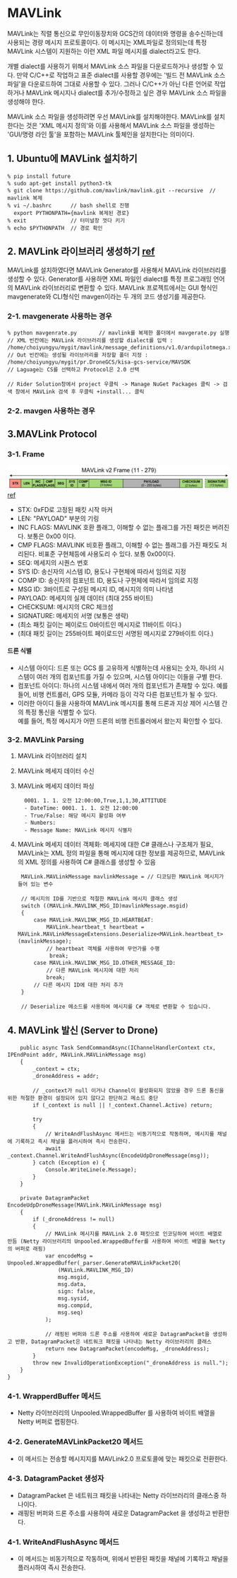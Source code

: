 # MAVLink

MAVLink는 직렬 통신으로 무인이동장치와 GCS간의 데이터와 명령을 송수신하는데 사용되는 경량 메시지 프로토콜이다. 이 메시지는 XML파일로 정의되는데 특정 MAVLink 시스템이 지원하는 이런 XML 파일 메시지를 dialect라고도 한다.

개별 dialect를 사용하기 위해서 MAVLink 소스 파일을 다운로드하거나 생성할 수 있다. 만약 C/C++로 작업하고 표준 dialect를 사용할 경우에는 '빌드 전 MAVLink 소스 파일'을 다운로드하여 그대로 사용할 수 있다. 그러나 C/C++가 아닌 다른 언어로 작업하거나 MAVLink 메시지나 dialect를 추가/수정하고 싶은 경우 MAVLink 소스 파일을 생성해야 한다. 

MAVLink 소스 파일을 생성하려면 우선 MAVLink를 설치해야한다. MAVLink를 설치한다는 것은 'XML 메시지 정의'와 이를 사용해서 MAVLink 소스 파일을 생성하는 'GUI/명령 라인 툴'을 포함하는 MAVLink 툴체인을 설치한다는 의미이다.

## 1. Ubuntu에 MAVLink 설치하기

    % pip install future
    % sudo apt-get install python3-tk
    % git clone https://github.com/mavlink/mavlink.git --recursive  // mavlink 복제
    % vi ~/.bashrc      // bash shell로 진행
      export PYTHONPATH={mavlink 복제된 경로}
    % exit              // 터미널창 껏다 키기
    % echo $PYTHONPATH  // 경로 확인

## 2. MAVLink 라이브러리 생성하기 [ref](https://kwangpil.tistory.com/82)
MAVLink를 설치하였다면 MAVLink Generator를 사용해서 MAVLink 라이브러리를 생성할 수 있다. Generator를 사용하면 XML 파일인 dialect를 특정 프로그래밍 언어의 MAVLink 라이브러리로 변환할 수 있다. MAVLink 프로젝트에서는 GUI 형식인 mavgenerate와 CLI형식인 mavgen이라는 두 개의 코드 생성기를 제공한다. 

### 2-1. mavgenerate 사용하는 경우
    % python mavgenrate.py       // mavlink를 복제한 폴더에서 mavgerate.py 실행
    // XML 빈칸에는 MAVLink 라이브러리를 생성할 dialect를 입력 : /home/choiyungyu/mygit/mavlink/message_definitions/v1.0/ardupilotmega.xml
    // Out 빈칸에는 생성될 라이브러리를 저장할 폴더 지정 : /home/choiyungyu/mygit/pr.DroneGCS/kisa-gcs-service/MAVSDK 
    // Laguage는 CS를 선택하고 Protocol은 2.0 선택

    // Rider Solution창에서 project 우클릭 -> Manage NuGet Packages 클릭 -> 검색 창에서 MAVLink 검색 후 우클릭 +install... 클릭

### 2-2. mavgen 사용하는 경우

## 3.MAVLink Protocol

### 3-1. Frame 
![img2.png](../../gcs-system/data/img2.png)
[ref](https://kimdictor.kr/post/embedded/mavlink/)
- STX: 0xFD로 고정된 패킷 시작 마커
- LEN: "PAYLOAD" 부분의 기링
- INC FLAGS: MAVLINK 호환 플래그, 이해할 수 없는 플래그를 가진 패킷은 버려진다. 보통은 0x00 이다.
- CMP FLAGS: MAVLINK 비호환 플래그, 이해할 수 없는 플래그를 가진 패킷도 처리된다. 비표준 구현체등에 사용도리 수 있다. 보통 0x00이다.
- SEQ: 메세지의 시퀀스 번호
- SYS ID: 송신자의 시스템 ID, 용도나 구현체에 따라서 임의로 지정
- COMP ID: 송신자의 컴포넌트 ID, 용도나 구현체에 따라서 임의로 지정
- MSG ID: 3바이트로 구성된 메시지 ID, 메시지의 의미 나타냄
- PAYLOAD: 메세지의 실제 데이터 (최대 255 바이트)
- CHECKSUM: 메시지의 CRC 체크섬
- SIGNATURE: 메세지의 서명 (보통은 생략)
- (최소 패킷 길이는 페이로드 0바이트인 메시지로 11바이트 이다.)
- (최대 패킷 길이는 255바이트 페이로드인 서명된 메시지로 279바이트 이다.)

#### 드론 식별 
- 시스템 아이디: 드론 또는 GCS 를 고유하게 식별하는데 사용되는 숫자, 하나의 시스템이 여러 개의 컴포넌트를 가질 수 있으며, 시스템 아이디는 이들을 구별 한다.
- 컴포넌트 아이디: 하나의 시스템 내에서 여러 개의 컴포넌트가 존재할 수 있다. 예를 들어, 비행 컨트롤러, GPS 모듈, 카메라 등이 각각 다른 컴포넌트가 될 수 있다.
- 이러한 아이디 들을 사용하여 MAVLink 메시지를 통해 드론과 지상 제어 시스템 간의 특정 통신을 식별할 수 있다.  
  예를 들어, 특정 메시지가 어떤 드론의 비행 컨트롤러에서 왔는지 확인할 수 있다. 


### 3-2. MAVLink Parsing
1) MAVLink 라이브러리 설치
2) MAVLink 메세지 데이터 수신
3) MAVLink 메세지 데이터 파싱

         0001. 1. 1. 오전 12:00:00,True,1,1,30,ATTITUDE
         - DateTime: 0001. 1. 1. 오전 12:00:00 
         - True/False: 해당 메시지 활성화 여부
         - Numbers:  
         - Message Name: MAVLink 메시지 식별자

4) MAVLink 메세지 데이터 객체화: 메세지에 대한 C# 클래스나 구조체가 필요, MAVLink는 XML 정의 파일을 통해 메시지에 대한 정보를 제공하므로, 
MAVLink의 XML 정의를 사용하여 C# 클래스를 생성할 수 있음

        MAVLink.MAVLinkMessage mavlinkMessage = // 디코딩한 MAVLink 메시지가 들어 있는 변수
    
        // 메시지의 ID를 기반으로 적절한 MAVLink 메시지 클래스 생성
        switch ((MAVLink.MAVLINK_MSG_ID)mavlinkMessage.msgid)
        {
            case MAVLink.MAVLINK_MSG_ID.HEARTBEAT:
                MAVLink.heartbeat_t heartbeat = MAVLink.MAVLinkMessageExtensions.Deserialize<MAVLink.heartbeat_t>(mavlinkMessage);
                // heartbeat 객체를 사용하여 무언가를 수행
                 break;
            case MAVLink.MAVLINK_MSG_ID.OTHER_MESSAGE_ID:
                // 다른 MAVLink 메시지에 대한 처리
                break;
            // 다른 메시지 ID에 대한 처리 추가
        }
        
        // Deserialize 메소드를 사용하여 메시지를 C# 객체로 변환할 수 있습니다.

## 4. MAVLink 발신 (Server to Drone)
        public async Task SendCommandAsync(IChannelHandlerContext ctx, IPEndPoint addr, MAVLink.MAVLinkMessage msg)
        {
            _context = ctx;
            _droneAddress = addr;
            
            // _context가 null 이거나 Channel이 활성화되지 않았을 경우 드론 통신을 위한 적절한 환경이 설정되어 있지 않다고 판단하고 메소드 중단
            if (_context is null || !_context.Channel.Active) return;
         
            try 
            {
                // WriteAndFlushAsync 메서드는 비동기적으로 작동하며, 메시지를 채널에 기록하고 즉시 채널을 플러시하여 즉시 전송한다.
                await _context.Channel.WriteAndFlushAsync(EncodeUdpDroneMessage(msg));
            } catch (Exception e) {
                Console.WriteLine(e.Message);
            }
        }
        
        private DatagramPacket EncodeUdpDroneMessage(MAVLink.MAVLinkMessage msg)
        {
            if (_droneAddress != null)
            {
                // MAVLink 메시지를 MAVLink 2.0 패킷으로 인코딩하여 바이트 배열로 만듬 (Netty 라이브러리의 Unpooled.WrappedBuffer를 사용하여 바이트 배열을 Netty의 버퍼로 래핑)
                var encodeMsg = Unpooled.WrappedBuffer(_parser.GenerateMAVLinkPacket20(
                    (MAVLink.MAVLINK_MSG_ID)
                    msg.msgid,
                    msg.data,
                    sign: false,
                    msg.sysid,
                    msg.compid,
                    msg.seq)
                );
    
                // 래핑된 버퍼와 드론 주소를 사용하여 새로운 DatagramPacket을 생성하고 반환, DatagramPacket은 네트워크 패킷을 나타내는 Netty 라이브러리의 클래스
                return new DatagramPacket(encodeMsg, _droneAddress);
            }
            throw new InvalidOperationException("_droneAddress is null.");
        }
    }


### 4-1. WrapperdBuffer 메서드
- Netty 라이브러리의 Unpooled.WrappedBuffer 를 사용하여 바이트 배열을 Netty 버퍼로 랩핑한다.

### 4-2. GenerateMAVLinkPacket20 메서드
- 이 메서드는 전송할 메시지지를 MAVLink2.0 프로토콜에 맞는 패킷으로 전환한다.

### 4-3. DatagramPacket 생성자
- DatagramPacket 은 네트워크 패킷을 나타내는 Netty 라이브러리의 클래스중 하나이다.
- 래핑된 버퍼와 드론 주소를 사용하여 새로운 DatagramPacket 을 생성하고 반환한다.

### 4-1. WriteAndFlushAsync 메서드
- 이 메서드는 비동기적으로 작동하며, 위에서 반환된 패킷을 채널에 기록하고 채널을 플러시하여 즉시 전송한다.



